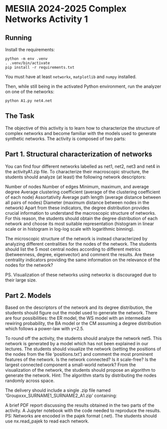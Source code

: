# MESIIA 2024-2025 Complex Networks Activity 1

## Running

Install the requirements:

```shell
python -m env .venv
. .venv/bin/activate
pip install -r requirements.txt
```

You must have at least `networkx`, `matplotlib` and `numpy` installed.

Then, while still being in the activated Python environment,
run the analyzer on one of the networks:

```shell
python A1.py net4.net
```

## The Task

The objective of this activity is to learn how to characterize the structure of complex networks and become familiar with the models used to generate synthetic networks. The activity is composed of two parts:

## Part 1. Structural characterization of networks

You can find four different networks labelled as net1, net2, net3 and net4 in the activityA1.zip file.  To characterize their macroscopic structure, the students should analyze (at least) the following network descriptors:

Number of nodes
Number of edges
Minimum, maximum, and average degree
Average clustering coefficient (average of the clustering coefficient of each node)
Assortativity
Average path length (average distance between all pairs of nodes)
Diameter (maximum distance between nodes in the network)
Apart from these indicators, the degree distribution provides crucial information to understand the macroscopic structure of networks. For this reason, the students should obtain the degree distribution of each network and choose its most suitable representation (histogram in linear scale or in histogram in log-log scale with logarithmic binning).

The microscopic structure of the network is instead characterized by analyzing different centralities for the nodes of the network. The students should list the 5 most central nodes according to different metrics (betweenness, degree, eigenvector) and comment the results. Are these centrality indicators providing the same information on the relevance of the nodes for the network?

PS. Visualization of these networks using networkx is discouraged due to their large size.

## Part 2. Models

Based on the descriptors of the network and its degree distribution, the students should figure out the model used to generate the network. There are four possibilities: the ER model, the WS model with an intermediate rewiring probability, the BA model or the CM assuming a degree distribution which follows a power-law with $\gamma$<2.5.

To round off the activity, the students should analyze the network net5. This network is generated by a model which has not been explained in our lectures. The students should visualize the network (setting the positions of the nodes from the file ‘positions.txt’) and comment the most prominent features of the network. Is the network connected? Is it scale-free? Is the largest connected component a small-world network? From the visualization of the network, the students should propose an algorithm to generate the network. Hint: The algorithm starts by distributing the nodes randomly across space.

The delivery should include a single .zip file named ‘Groupxxx_SURNAME1_SURNAME2_A1.zip’ containing:

A brief PDF report discussing the results obtained in the two parts of the activity.
A Jupyter notebook with the code needed to reproduce the results.
PS: Networks are encoded in the pajek format (.net). The students should use nx.read_pajek to read each network.
